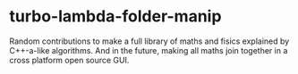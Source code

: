 # turbo-lambda-folder-manip
Random contributions to make a full library of maths and fisics explained by C++-a-like algorithms. And in the future, making all maths join together in a cross platform open source GUI.
